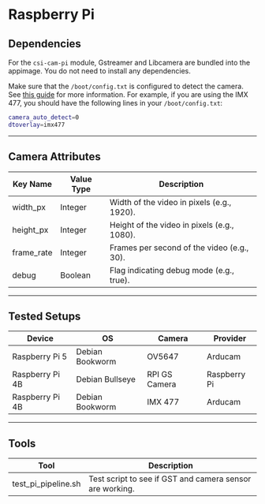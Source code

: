 # Raspberry Pi

## Dependencies

For the `csi-cam-pi` module, Gstreamer and Libcamera are bundled into the appimage. You do not need to install any dependencies.

Make sure that the `/boot/config.txt` is configured to detect the camera. See [this guide](https://www.raspberrypi.com/documentation/computers/camera_software.html) for more information. For example, if you are using the IMX 477, you should have the following lines in your `/boot/config.txt`:

```bash
camera_auto_detect=0
dtoverlay=imx477
```

___

## Camera Attributes

| Key Name    | Value Type | Description                                  |
|-------------|------------|----------------------------------------------|
| width_px    | Integer    | Width of the video in pixels (e.g., 1920).  |
| height_px   | Integer    | Height of the video in pixels (e.g., 1080). |
| frame_rate  | Integer    | Frames per second of the video (e.g., 30).  |
| debug       | Boolean    | Flag indicating debug mode (e.g., true).    |

___

## Tested Setups

| Device | OS | Camera | Provider |
|------------------|-----------------|-----------------|-----------------|
| Raspberry Pi 5 | Debian Bookworm | OV5647 | Arducam |
| Raspberry Pi 4B | Debian Bullseye | RPI GS Camera | Raspberry Pi |
| Raspberry Pi 4B | Debian Bookworm | IMX 477 | Arducam |

____

## Tools

| Tool | Description |
|------------------|-----------------|
| test_pi_pipeline.sh | Test script to see if GST and camera sensor are working. |
